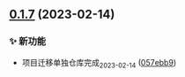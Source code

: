 ## [0.1.7](https://github.com/tomiaa12/utils.js/compare/057ebb9d978809cb95a372eee6c5d6da260a3504...0.1.7) (2023-02-14)


### ✨ 新功能

* 项目迁移单独仓库完成<sub>2023-02-14</sub> ([057ebb9](https://github.com/tomiaa12/utils.js/commit/057ebb9d978809cb95a372eee6c5d6da260a3504))



